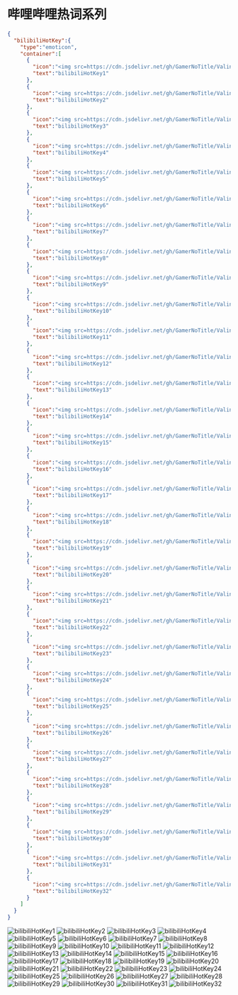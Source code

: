 # 哔哩哔哩热词系列

```json
{
  "bilibiliHotKey":{
    "type":"emoticon",
    "container":[
      {
        "icon":"<img src=https://cdn.jsdelivr.net/gh/GamerNoTitle/ValineCDN@master/bilibiliHotKey/1.jpg>",
        "text":"bilibiliHotKey1"
      },
      {
        "icon":"<img src=https://cdn.jsdelivr.net/gh/GamerNoTitle/ValineCDN@master/bilibiliHotKey/10.jpg>",
        "text":"bilibiliHotKey2"
      },
      {
        "icon":"<img src=https://cdn.jsdelivr.net/gh/GamerNoTitle/ValineCDN@master/bilibiliHotKey/11.jpg>",
        "text":"bilibiliHotKey3"
      },
      {
        "icon":"<img src=https://cdn.jsdelivr.net/gh/GamerNoTitle/ValineCDN@master/bilibiliHotKey/12.jpg>",
        "text":"bilibiliHotKey4"
      },
      {
        "icon":"<img src=https://cdn.jsdelivr.net/gh/GamerNoTitle/ValineCDN@master/bilibiliHotKey/13.jpg>",
        "text":"bilibiliHotKey5"
      },
      {
        "icon":"<img src=https://cdn.jsdelivr.net/gh/GamerNoTitle/ValineCDN@master/bilibiliHotKey/14.jpg>",
        "text":"bilibiliHotKey6"
      },
      {
        "icon":"<img src=https://cdn.jsdelivr.net/gh/GamerNoTitle/ValineCDN@master/bilibiliHotKey/15.jpg>",
        "text":"bilibiliHotKey7"
      },
      {
        "icon":"<img src=https://cdn.jsdelivr.net/gh/GamerNoTitle/ValineCDN@master/bilibiliHotKey/16.jpg>",
        "text":"bilibiliHotKey8"
      },
      {
        "icon":"<img src=https://cdn.jsdelivr.net/gh/GamerNoTitle/ValineCDN@master/bilibiliHotKey/17.jpg>",
        "text":"bilibiliHotKey9"
      },
      {
        "icon":"<img src=https://cdn.jsdelivr.net/gh/GamerNoTitle/ValineCDN@master/bilibiliHotKey/18.jpg>",
        "text":"bilibiliHotKey10"
      },
      {
        "icon":"<img src=https://cdn.jsdelivr.net/gh/GamerNoTitle/ValineCDN@master/bilibiliHotKey/19.jpg>",
        "text":"bilibiliHotKey11"
      },
      {
        "icon":"<img src=https://cdn.jsdelivr.net/gh/GamerNoTitle/ValineCDN@master/bilibiliHotKey/2.jpg>",
        "text":"bilibiliHotKey12"
      },
      {
        "icon":"<img src=https://cdn.jsdelivr.net/gh/GamerNoTitle/ValineCDN@master/bilibiliHotKey/20.jpg>",
        "text":"bilibiliHotKey13"
      },
      {
        "icon":"<img src=https://cdn.jsdelivr.net/gh/GamerNoTitle/ValineCDN@master/bilibiliHotKey/21.jpg>",
        "text":"bilibiliHotKey14"
      },
      {
        "icon":"<img src=https://cdn.jsdelivr.net/gh/GamerNoTitle/ValineCDN@master/bilibiliHotKey/22.jpg>",
        "text":"bilibiliHotKey15"
      },
      {
        "icon":"<img src=https://cdn.jsdelivr.net/gh/GamerNoTitle/ValineCDN@master/bilibiliHotKey/23.jpg>",
        "text":"bilibiliHotKey16"
      },
      {
        "icon":"<img src=https://cdn.jsdelivr.net/gh/GamerNoTitle/ValineCDN@master/bilibiliHotKey/24.jpg>",
        "text":"bilibiliHotKey17"
      },
      {
        "icon":"<img src=https://cdn.jsdelivr.net/gh/GamerNoTitle/ValineCDN@master/bilibiliHotKey/25.jpg>",
        "text":"bilibiliHotKey18"
      },
      {
        "icon":"<img src=https://cdn.jsdelivr.net/gh/GamerNoTitle/ValineCDN@master/bilibiliHotKey/26.jpg>",
        "text":"bilibiliHotKey19"
      },
      {
        "icon":"<img src=https://cdn.jsdelivr.net/gh/GamerNoTitle/ValineCDN@master/bilibiliHotKey/27.jpg>",
        "text":"bilibiliHotKey20"
      },
      {
        "icon":"<img src=https://cdn.jsdelivr.net/gh/GamerNoTitle/ValineCDN@master/bilibiliHotKey/28.jpg>",
        "text":"bilibiliHotKey21"
      },
      {
        "icon":"<img src=https://cdn.jsdelivr.net/gh/GamerNoTitle/ValineCDN@master/bilibiliHotKey/29.jpg>",
        "text":"bilibiliHotKey22"
      },
      {
        "icon":"<img src=https://cdn.jsdelivr.net/gh/GamerNoTitle/ValineCDN@master/bilibiliHotKey/3.jpg>",
        "text":"bilibiliHotKey23"
      },
      {
        "icon":"<img src=https://cdn.jsdelivr.net/gh/GamerNoTitle/ValineCDN@master/bilibiliHotKey/30.jpg>",
        "text":"bilibiliHotKey24"
      },
      {
        "icon":"<img src=https://cdn.jsdelivr.net/gh/GamerNoTitle/ValineCDN@master/bilibiliHotKey/31.jpg>",
        "text":"bilibiliHotKey25"
      },
      {
        "icon":"<img src=https://cdn.jsdelivr.net/gh/GamerNoTitle/ValineCDN@master/bilibiliHotKey/32.jpg>",
        "text":"bilibiliHotKey26"
      },
      {
        "icon":"<img src=https://cdn.jsdelivr.net/gh/GamerNoTitle/ValineCDN@master/bilibiliHotKey/4.jpg>",
        "text":"bilibiliHotKey27"
      },
      {
        "icon":"<img src=https://cdn.jsdelivr.net/gh/GamerNoTitle/ValineCDN@master/bilibiliHotKey/5.jpg>",
        "text":"bilibiliHotKey28"
      },
      {
        "icon":"<img src=https://cdn.jsdelivr.net/gh/GamerNoTitle/ValineCDN@master/bilibiliHotKey/6.jpg>",
        "text":"bilibiliHotKey29"
      },
      {
        "icon":"<img src=https://cdn.jsdelivr.net/gh/GamerNoTitle/ValineCDN@master/bilibiliHotKey/7.jpg>",
        "text":"bilibiliHotKey30"
      },
      {
        "icon":"<img src=https://cdn.jsdelivr.net/gh/GamerNoTitle/ValineCDN@master/bilibiliHotKey/8.jpg>",
        "text":"bilibiliHotKey31"
      },
      {
        "icon":"<img src=https://cdn.jsdelivr.net/gh/GamerNoTitle/ValineCDN@master/bilibiliHotKey/9.jpg>",
        "text":"bilibiliHotKey32"
      }
    ]
  }
}
```
![bilibiliHotKey1](https://valinecdn.bili33.top/bilibiliHotKey/1.jpg)
![bilibiliHotKey2](https://valinecdn.bili33.top/bilibiliHotKey/10.jpg)
![bilibiliHotKey3](https://valinecdn.bili33.top/bilibiliHotKey/11.jpg)
![bilibiliHotKey4](https://valinecdn.bili33.top/bilibiliHotKey/12.jpg)
![bilibiliHotKey5](https://valinecdn.bili33.top/bilibiliHotKey/13.jpg)
![bilibiliHotKey6](https://valinecdn.bili33.top/bilibiliHotKey/14.jpg)
![bilibiliHotKey7](https://valinecdn.bili33.top/bilibiliHotKey/15.jpg)
![bilibiliHotKey8](https://valinecdn.bili33.top/bilibiliHotKey/16.jpg)
![bilibiliHotKey9](https://valinecdn.bili33.top/bilibiliHotKey/17.jpg)
![bilibiliHotKey10](https://valinecdn.bili33.top/bilibiliHotKey/18.jpg)
![bilibiliHotKey11](https://valinecdn.bili33.top/bilibiliHotKey/19.jpg)
![bilibiliHotKey12](https://valinecdn.bili33.top/bilibiliHotKey/2.jpg)
![bilibiliHotKey13](https://valinecdn.bili33.top/bilibiliHotKey/20.jpg)
![bilibiliHotKey14](https://valinecdn.bili33.top/bilibiliHotKey/21.jpg)
![bilibiliHotKey15](https://valinecdn.bili33.top/bilibiliHotKey/22.jpg)
![bilibiliHotKey16](https://valinecdn.bili33.top/bilibiliHotKey/23.jpg)
![bilibiliHotKey17](https://valinecdn.bili33.top/bilibiliHotKey/24.jpg)
![bilibiliHotKey18](https://valinecdn.bili33.top/bilibiliHotKey/25.jpg)
![bilibiliHotKey19](https://valinecdn.bili33.top/bilibiliHotKey/26.jpg)
![bilibiliHotKey20](https://valinecdn.bili33.top/bilibiliHotKey/27.jpg)
![bilibiliHotKey21](https://valinecdn.bili33.top/bilibiliHotKey/28.jpg)
![bilibiliHotKey22](https://valinecdn.bili33.top/bilibiliHotKey/29.jpg)
![bilibiliHotKey23](https://valinecdn.bili33.top/bilibiliHotKey/3.jpg)
![bilibiliHotKey24](https://valinecdn.bili33.top/bilibiliHotKey/30.jpg)
![bilibiliHotKey25](https://valinecdn.bili33.top/bilibiliHotKey/31.jpg)
![bilibiliHotKey26](https://valinecdn.bili33.top/bilibiliHotKey/32.jpg)
![bilibiliHotKey27](https://valinecdn.bili33.top/bilibiliHotKey/4.jpg)
![bilibiliHotKey28](https://valinecdn.bili33.top/bilibiliHotKey/5.jpg)
![bilibiliHotKey29](https://valinecdn.bili33.top/bilibiliHotKey/6.jpg)
![bilibiliHotKey30](https://valinecdn.bili33.top/bilibiliHotKey/7.jpg)
![bilibiliHotKey31](https://valinecdn.bili33.top/bilibiliHotKey/8.jpg)
![bilibiliHotKey32](https://valinecdn.bili33.top/bilibiliHotKey/9.jpg)